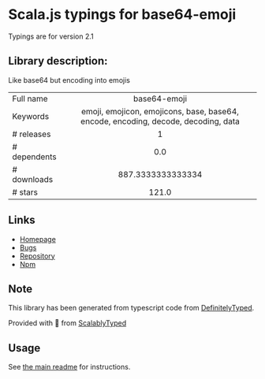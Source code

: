 
# Scala.js typings for base64-emoji

Typings are for version 2.1

## Library description:
Like base64 but encoding into emojis

|                    |                 |
| ------------------ | :-------------: |
| Full name          | base64-emoji |
| Keywords           | emoji, emojicon, emojicons, base, base64, encode, encoding, decode, decoding, data |
| # releases         | 1 |
| # dependents       | 0.0 |
| # downloads        | 887.3333333333334 |
| # stars            | 121.0 |

## Links
- [Homepage](https://github.com/watson/base64-emoji)
- [Bugs](https://github.com/watson/base64-emoji/issues)
- [Repository](https://github.com/watson/base64-emoji)
- [Npm](https://www.npmjs.com/package/base64-emoji)
    


## Note
This library has been generated from typescript code from [DefinitelyTyped](https://definitelytyped.org).

Provided with :purple_heart: from [ScalablyTyped](https://github.com/oyvindberg/ScalablyTyped)

## Usage
See [the main readme](../../readme.md) for instructions.


